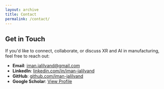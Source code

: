 ```yaml
---
layout: archive
title: Contact
permalink: /contact/
---
```


## Get in Touch

If you'd like to connect, collaborate, or discuss XR and AI in manufacturing, feel free to reach out:

- **Email**: [iman.jalilvand@gmail.com](mailto:iman.jalilvand@gmail.com)  
- **LinkedIn**: [linkedin.com/in/iman-jalilvand](https://linkedin.com/in/iman-jalilvand)  
- **GitHub**: [github.com/iman-jalilvand](https://github.com/iman-jalilvand)  
- **Google Scholar**: [View Profile](https://scholar.google.ca/citations?user=L5xjYLYAAAAJ)

